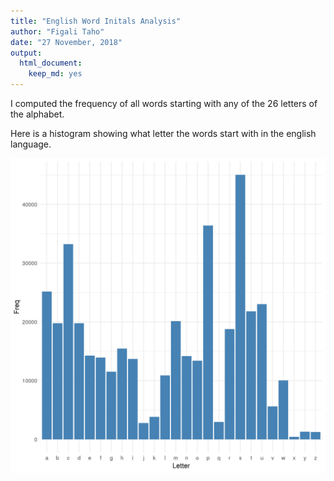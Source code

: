 ```yaml
---
title: "English Word Initals Analysis"
author: "Figali Taho"
date: "27 November, 2018"
output:
  html_document:
    keep_md: yes
---
```

I computed the frequency of all words starting with any of the 26 letters of the alphabet. 

Here is a histogram showing what letter the words start with in the english language. 

![*Fig. 1* A histogram of English word initials.](initials.png)
